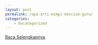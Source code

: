 ```yaml
---
layout: post
permalink: /apa-arti-mimpi-mencium-guru/
categories:
    - Uncategorized
---
```


[Baca Selengkapnya](/01)